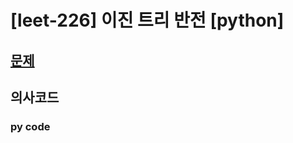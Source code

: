# [leet-226] 이진 트리 반전 [python]

## [문제](https://leetcode.com/problems/invert-binary-tree/) 

## 의사코드

### py code
```py

```
